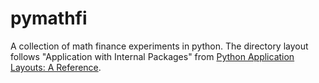 # pymathfi

A collection of math finance experiments in python.
The directory layout follows "Application with Internal Packages" from [Python Application Layouts: A Reference](https://realpython.com/python-application-layouts/).